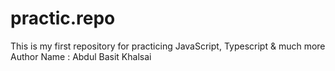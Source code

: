 # practic.repo
This is my first repository for practicing JavaScript, Typescript &amp; much more
Author Name : Abdul Basit Khalsai  
